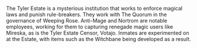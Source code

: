 The Tyler Estate is a mysterious institution that works to enforce magical laws and punish rule-breakers. They work with The Quorum in the governance of Weeping Rose. Anti-Mage and Nortrom are notable employees, working for them to capturing renegade magic users like Mireska, as is the Tyler Estate Censor, Votajo.
Inmates are experimented on at the Estate, with items such as the Witchbane being developed as a result.
